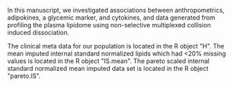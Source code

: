 In this manuscript, we investigated associations between anthropometrics, adipokines, a glycemic marker, and cytokines, and data generated from profiling the plasma lipidome using non-selective multiplexed collision induced dissociation.

The clinical meta data for our population is located in the R object  "H".  The mean imputed internal standard normalized lipids which had <20% missing values is located in the R object "IS.mean".  The pareto scaled internal standard normalized mean imputed data set is located in the R object "pareto.IS".

